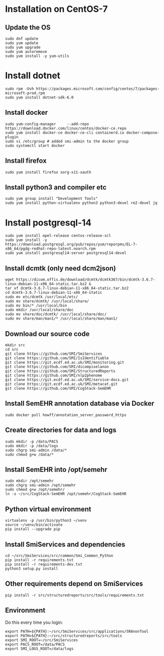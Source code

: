 # Installation on CentOS-7

## Update the OS
```
sudo dnf update
sudo yum update
sudo yum upgrade
sudo yum autoremove
sudo yum install -y yum-utils
```

# Install dotnet
```
sudo rpm -Uvh https://packages.microsoft.com/config/centos/7/packages-microsoft-prod.rpm
sudo yum install dotnet-sdk-6.0
```

## Install docker
```
sudo yum-config-manager     --add-repo     https://download.docker.com/linux/centos/docker-ce.repo
sudo yum install docker-ce docker-ce-cli containerd.io docker-compose-plugin
sudo vi /etc/group # added smi-admin to the docker group
sudo systemctl start docker
```

## Install firefox
```
sudo yum install firefox xorg-x11-xauth
```

## Install python3 and compiler etc
```
sudo yum group install "Development Tools"
sudo yum install python-virtualenv python3 python3-devel re2-devel jq
```

# Install postgresql-14
```
sudo yum install epel-release centos-release-scl
sudo yum install -y https://download.postgresql.org/pub/repos/yum/reporpms/EL-7-x86_64/pgdg-redhat-repo-latest.noarch.rpm
sudo yum install postgresql14-server postgresql14-devel
```

## Install dcmtk (only need dcm2json)
```
wget https://dicom.offis.de/download/dcmtk/dcmtk367/bin/dcmtk-3.6.7-linux-debian-11-x86_64-static.tar.bz2 &
tar xf dcmtk-3.6.7-linux-debian-11-x86_64-static.tar.bz2
cd dcmtk-3.6.7-linux-debian-11-x86_64-static
sudo mv etc/dcmtk /usr/local/etc/
sudo mv share/dcmtk/ /usr/local/share/
sudo mv bin/* /usr/local/bin
sudo mkdir /usr/local/share/doc
sudo mv share/doc/dcmtk/ /usr/local/share/doc/
sudo mv share/man/man1/* /usr/local/share/man/man1/
```

## Download our source code
```
mkdir src
cd src
git clone https://github.com/SMI/SmiServices
git clone https://github.com/SMI/IsIdentifiable
git clone https://git.ecdf.ed.ac.uk/SMI/monitoring.git
git clone https://github.com/SMI/dicompixelanon
git clone https://github.com/SMI/StructuredReports
git clone https://github.com/SMI/nlp2phenome
git clone https://git.ecdf.ed.ac.uk/SMI/service-docs.git
git clone https://git.ecdf.ed.ac.uk/SMI/metacat.git
git clone https://github.com/SMI/CogStack-SemEHR
```

## Install SemEHR annotation database via Docker
```
sudo docker pull howff/annotation_server_password_https
```

## Create directories for data and logs
```
sudo mkdir -p /data/PACS
sudo mkdir -p /data/logs
sudo chgrp smi-admin /data/*
sudo chmod g+w /data/*
```

## Install SemEHR into /opt/semehr
```
sudo mkdir /opt/semehr
sudo chgrp smi-admin /opt/semehr
sudo chmod g+w /opt/semehr/
ln -s ~/src/CogStack-SemEHR /opt/semehr/CogStack-SemEHR
```

## Python virtual environment
```
virtualenv -p /usr/bin/python3 ~/venv
source ~/venv/bin/activate
pip install --upgrade pip
```

## Install SmiServices and dependencies
```
cd ~/src/SmiServices/src/common/Smi_Common_Python
pip install -r requirements.txt
pip install -r requirements-dev.txt
python3 setup.py install
```

## Other requirements depend on SmiServices
```
pip install -r src/structuredreports/src/tools/requirements.txt
```

## Environment
Do this every time you login:
```
export PATH=${PATH}:~/src/SmiServices/src/applications/SRAnonTool
export PATH=${PATH}:~/src/structuredreports/src/tools
export SMI_ROOT=~/src/SmiServices
export PACS_ROOT=/data/PACS
export SMI_LOGS_ROOT=/data/logs
```
